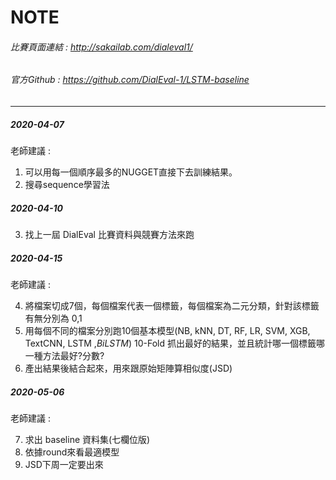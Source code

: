 # NOTE
###### 比賽頁面連結 : http://sakailab.com/dialeval1/

###### 官方Github : https://github.com/DialEval-1/LSTM-baseline

---

##### 2020-04-07

老師建議 : 

1. 可以用每一個順序最多的NUGGET直接下去訓練結果。
2. 搜尋sequence學習法

##### 2020-04-10

3. 找上一屆 DialEval 比賽資料與競賽方法來跑

##### 2020-04-15

老師建議 :

4. 將檔案切成7個，每個檔案代表一個標籤，每個檔案為二元分類，針對該標籤有無分別為 0,1 
5. 用每個不同的檔案分別跑10個基本模型(NB, kNN, DT, RF, LR, SVM, XGB, TextCNN, LSTM ,*BiLSTM*) 10-Fold 抓出最好的結果，並且統計哪一個標籤哪一種方法最好?分數?
6. 產出結果後結合起來，用來跟原始矩陣算相似度(JSD)

##### 2020-05-06

老師建議 :

7. 求出 baseline 資料集(七欄位版)
8. 依據round來看最適模型
9. JSD下周一定要出來 
